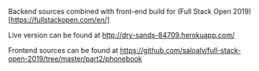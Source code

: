 Backend sources combined with front-end build for (Full Stack Open 2019)[https://fullstackopen.com/en/]

Live version can be found at http://dry-sands-84709.herokuapp.com/

Frontend sources can be found at https://github.com/saloalv/full-stack-open-2019/tree/master/part2/phonebook